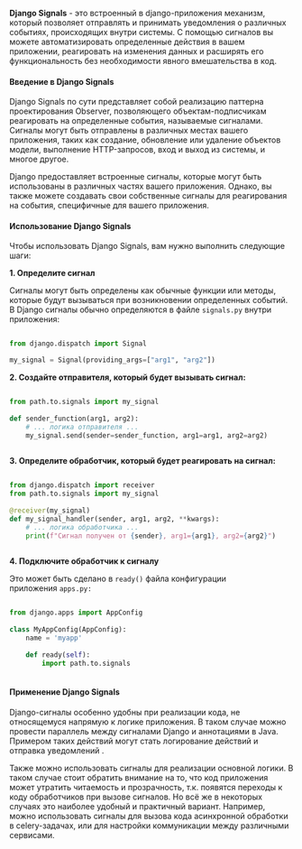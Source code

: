 
**Django Signals** - это встроенный в django-приложения механизм, который позволяет отправлять и принимать уведомления о различных событиях, происходящих внутри системы. С помощью сигналов вы можете автоматизировать определенные действия в вашем приложении, реагировать на изменения данных и расширять его функциональность без необходимости явного вмешательства в код.

#### Введение в Django Signals

Django Signals по сути представляет собой реализацию паттерна проектирования Observer, позволяющего объектам-подписчикам реагировать на определенные события, называемые сигналами. Сигналы могут быть отправлены в различных местах вашего приложения, таких как создание, обновление или удаление объектов модели, выполнение HTTP-запросов, вход и выход из системы, и многое другое.

Django предоставляет встроенные сигналы, которые могут быть использованы в различных частях вашего приложения. Однако, вы также можете создавать свои собственные сигналы для реагирования на события, специфичные для вашего приложения.

#### Использование Django Signals

Чтобы использовать Django Signals, вам нужно выполнить следующие шаги:

**1. Определите сигнал**

Сигналы могут быть определены как обычные функции или методы, которые будут вызываться при возникновении определенных событий. В Django сигналы обычно определяются в файле `signals.py` внутри приложения:

```python

from django.dispatch import Signal

my_signal = Signal(providing_args=["arg1", "arg2"])

```

**2. Создайте отправителя, который будет вызывать сигнал:**

```python

from path.to.signals import my_signal
 
def sender_function(arg1, arg2):
    # ... логика отправителя ...
    my_signal.send(sender=sender_function, arg1=arg1, arg2=arg2)
    
```

**3. Определите обработчик, который будет реагировать на сигнал:**

```python

from django.dispatch import receiver
from path.to.signals import my_signal
 
@receiver(my_signal)
def my_signal_handler(sender, arg1, arg2, **kwargs):
    # ... логика обработчика ...
    print(f"Сигнал получен от {sender}, arg1={arg1}, arg2={arg2}")
    
```

**4. Подключите обработчик к сигналу**

Это может быть сделано в `ready()` файла конфигурации приложения `apps.py:`


```python

from django.apps import AppConfig
 
class MyAppConfig(AppConfig):
    name = 'myapp'
 
    def ready(self):
        import path.to.signals
        
```

#### Применение Django Signals

Django-сигналы особенно удобны при реализации кода, не относящемуся напрямую к логике приложения. В таком случае можно провести параллель между сигналами Django и аннотациями в Java. Примером таких действий могут стать логирование действий и отправка уведомлений .

Также можно использовать сигналы для реализации основной логики. В таком случае стоит обратить внимание на то, что код приложения может утратить читаемость и прозрачность, т.к. появятся переходы к коду обработчиков при вызове сигналов. Но всё же в некоторых случаях это наиболее удобный и практичный вариант. Например, можно использовать сигналы для вызова кода асинхронной обработки в celery-задачах, или для настройки коммуникации между различными сервисами.

